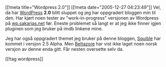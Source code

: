 [[!meta  title="Wordpress 2.0"]]
[[!meta  date="2005-12-27 04:23:49"]]
Vel, da har <a title="WordPress" href="http://www.wordpress.org">WordPress</a> <strong>2.0</strong> blitt sluppet og jeg har oppgradert bloggen min til den. Har kjørt noen tester av "work-in-progress" versjonen av Wordpress på <a title="wp.sakarias.net" href="http://wp.sakarias.net">wp.sakarias.net</a> før. Eneste problemet så langt er at jeg ikke finner igjen pluginen som jeg bruker på imdb linkene mine.

Jeg har også oppgradert themet jeg bruker på denne bloggen, <a href="http://www.squible.com/my-work/squible/">Squible</a> har kommet i versjon 2.5 Alpha. Men <a href="http://blog.beltazore.net/squible/">Beltazore</a> har vist ikke laget noen norsk versjon av denne enda gitt. Får nesten oversette selv da.

[[!tag  wordpress]]
